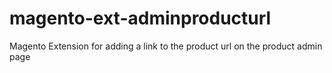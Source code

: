 magento-ext-adminproducturl
===========================

Magento Extension for adding a link to the product url on the product admin page
